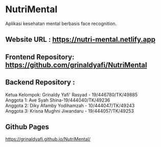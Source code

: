 # NutriMental
Aplikasi kesehatan mental berbasis face recognition.

## Website URL : https://nutri-mental.netlify.app

## Frontend Repository: https://github.com/grinaldyafi/NutriMental
## Backend Repository : 

Ketua Kelompok: Grinaldy Yafi' Rasyad - 19/446780/TK/49885
<br>
Anggota 1: Ave Syah Shina-19/444040/TK/49236
<br>
Anggota 2: Diky Afamby Yodihamzah - 10/444047/TK/49243
<br>
Anggota 3: Krisna Mughni Jiwandaru - 19/444057/TK/49253

## Github Pages
https://grinaldyafi.github.io/NutriMental/



